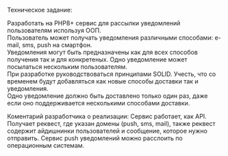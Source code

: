 Техническое задание:

Разработать на PHP8+ сервис для рассылки уведомлений пользователям используя ООП.   
Пользователь может получать уведомления различными способами: e-mail, sms, push на смартфон.   
Уведомления могут быть предназначены как для всех способов получения так и для конкретеных. Одно уведомление может посылаться нескольким пользователям.   
При разработке руководствоваться принципами SOLID. Учесть, что со временем будут добавляться как новые способы доставки так и уведомления.    
Одно уведомление должно быть доставлено только один раз, даже если оно поддерживается несколькими способами доставки.   

Коментарий разработчика о реализации:
Сервис работает, как API. Получает реквест, где указан домены (push, sms, mail), также реквест содержит айдишнинки пользователей и сообщение, которое нужно отправить.
Сервис push уведомлений можно расслоить по операционным системам. 

